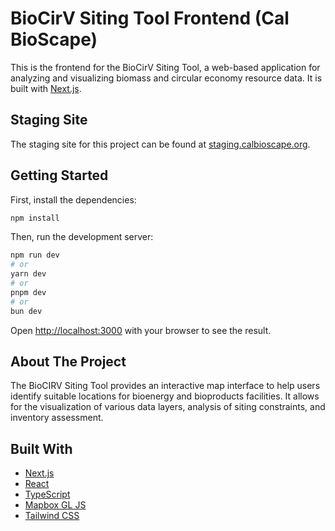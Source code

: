 # BioCirV Siting Tool Frontend (Cal BioScape)

This is the frontend for the BioCirV Siting Tool, a web-based application for analyzing and visualizing biomass and circular economy resource data. It is built with [Next.js](https://nextjs.org).

## Staging Site

The staging site for this project can be found at [staging.calbioscape.org](https://staging.calbioscape.org).

## Getting Started

First, install the dependencies:
```bash
npm install
```

Then, run the development server:

```bash
npm run dev
# or
yarn dev
# or
pnpm dev
# or
bun dev
```

Open [http://localhost:3000](http://localhost:3000) with your browser to see the result.

## About The Project

The BioCIRV Siting Tool provides an interactive map interface to help users identify suitable locations for bioenergy and bioproducts facilities. It allows for the visualization of various data layers, analysis of siting constraints, and inventory assessment.

## Built With

*   [Next.js](https://nextjs.org/)
*   [React](https://reactjs.org/)
*   [TypeScript](https://www.typescriptlang.org/)
*   [Mapbox GL JS](https://docs.mapbox.com/mapbox-gl-js/api/)
*   [Tailwind CSS](https://tailwindcss.com/)
